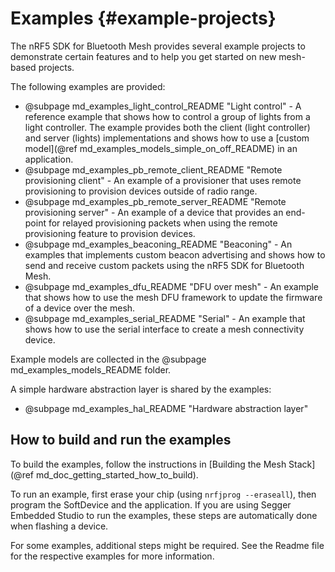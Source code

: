 # Examples {#example-projects}

The nRF5 SDK for Bluetooth Mesh provides several example projects to demonstrate certain features and
to help you get started on new mesh-based projects.

The following examples are provided:

* @subpage md_examples_light_control_README    "Light control" - A reference example
  that shows how to control a group of lights from a light controller. The example provides both the
  client (light controller) and server (lights) implementations and shows how to
  use a [custom model](@ref md_examples_models_simple_on_off_README) in an application.
* @subpage md_examples_pb_remote_client_README "Remote provisioning client" - An
  example of a provisioner that uses remote provisioning to provision devices outside
  of radio range.
* @subpage md_examples_pb_remote_server_README "Remote provisioning server" - An
  example of a device that provides an end-point for relayed provisioning packets when
  using the remote provisioning feature to provision devices.
* @subpage md_examples_beaconing_README        "Beaconing" - An examples that implements custom beacon advertising
  and shows how to send and receive custom packets using the nRF5 SDK for Bluetooth Mesh.
* @subpage md_examples_dfu_README              "DFU over mesh" - An example that shows
  how to use the mesh DFU framework to update the firmware of a device over the mesh.
* @subpage md_examples_serial_README           "Serial" - An example that shows how to
  use the serial interface to create a mesh connectivity device.

Example models are collected in the @subpage md_examples_models_README folder.

A simple hardware abstraction layer is shared by the examples:

* @subpage md_examples_hal_README "Hardware abstraction layer"

## How to build and run the examples

To build the examples, follow the instructions in [Building the Mesh Stack](@ref md_doc_getting_started_how_to_build).

To run an example, first erase your chip (using `nrfjprog --eraseall`), then program
the SoftDevice and the application. If you are using Segger Embedded Studio to run the
examples, these steps are automatically done when flashing a device.

For some examples, additional steps might be required.
See the Readme file for the respective examples for more information.


